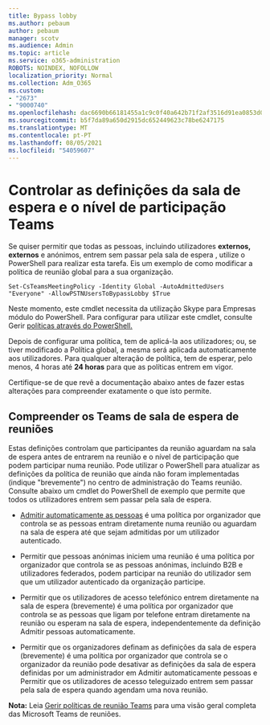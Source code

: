 ```yaml
---
title: Bypass lobby
ms.author: pebaum
author: pebaum
manager: scotv
ms.audience: Admin
ms.topic: article
ms.service: o365-administration
ROBOTS: NOINDEX, NOFOLLOW
localization_priority: Normal
ms.collection: Adm_O365
ms.custom:
- "2673"
- "9000740"
ms.openlocfilehash: dac6690b66181455a1c9c0f40a642b71f2af3516d91ea0853d06564b017b03a2
ms.sourcegitcommit: b5f7da89a650d2915dc652449623c78be6247175
ms.translationtype: MT
ms.contentlocale: pt-PT
ms.lasthandoff: 08/05/2021
ms.locfileid: "54059607"
---
```

# <a name="control-lobby-settings-and-level-of-participation-in-teams"></a>Controlar as definições da sala de espera e o nível de participação Teams

Se quiser permitir que todas as pessoas, incluindo utilizadores **externos, externos** e anónimos, entrem sem passar pela sala de espera , utilize o PowerShell para realizar esta tarefa. Eis um exemplo de como modificar a política de reunião global para a sua organização.

`Set-CsTeamsMeetingPolicy -Identity Global -AutoAdmittedUsers "Everyone" -AllowPSTNUsersToBypassLobby $True`

Neste momento, este cmdlet necessita da utilização Skype para Empresas módulo do PowerShell. Para configurar para utilizar este cmdlet, consulte Gerir [políticas através do PowerShell.](https://docs.microsoft.com/microsoftteams/teams-powershell-overview#managing-policies-via-powershell)

Depois de configurar uma política, tem de aplicá-la aos utilizadores; ou, se tiver modificado a Política global, a mesma será aplicada automaticamente aos utilizadores. Para qualquer alteração de política, tem de esperar, pelo menos, 4 horas até **24 horas** para que as políticas entrem em vigor. 

Certifique-se de que revê a documentação abaixo antes de fazer estas alterações para compreender exatamente o que isto permite.


## <a name="understanding-teams-meeting-lobby-policy-controls"></a>Compreender os Teams de sala de espera de reuniões

Estas definições controlam que participantes da reunião aguardam na sala de espera antes de entrarem na reunião e o nível de participação que podem participar numa reunião. Pode utilizar o PowerShell para atualizar as definições da política de reunião que ainda não foram implementadas (indique "brevemente") no centro de administração do Teams reunião. Consulte abaixo um cmdlet do PowerShell de exemplo que permite que todos os utilizadores entrem sem passar pela sala de espera.

- [Admitir automaticamente as pessoas](https://docs.microsoft.com/microsoftteams/meeting-policies-in-teams#automatically-admit-people) é uma política por organizador que controla se as pessoas entram diretamente numa reunião ou aguardam na sala de espera até que sejam admitidas por um utilizador autenticado.

- [](https://docs.microsoft.com/microsoftteams/meeting-policies-in-teams#allow-anonymous-people-to-start-a-meeting) Permitir que pessoas anónimas iniciem uma reunião é uma política por organizador que controla se as pessoas anónimas, incluindo B2B e utilizadores federados, podem participar na reunião do utilizador sem que um utilizador autenticado da organização participe.

- Permitir que os utilizadores de acesso telefónico entrem diretamente na sala de espera (brevemente) é uma política por organizador que controla se as pessoas que ligam por telefone entram diretamente na reunião ou esperam na sala de espera, independentemente da definição Admitir pessoas automaticamente. [](https://docs.microsoft.com/microsoftteams/meeting-policies-in-teams#allow-dial-in-users-to-bypass-the-lobby-coming-soon)  

- Permitir que os organizadores definam as definições da sala de espera (brevemente) é uma política por organizador que controla se  o organizador da reunião pode desativar as definições da sala de espera definidas por um administrador em Admitir automaticamente pessoas e Permitir que os utilizadores de acesso teleguizado entrem sem passar pela sala de espera quando agendam uma nova reunião. [](https://docs.microsoft.com/microsoftteams/meeting-policies-in-teams#allow-organizers-to-override-lobby-settings-coming-soon)  

**Nota:** Leia [Gerir políticas de reunião Teams](https://docs.microsoft.com/microsoftteams/meeting-policies-in-teams) para uma visão geral completa das Microsoft Teams de reuniões.
